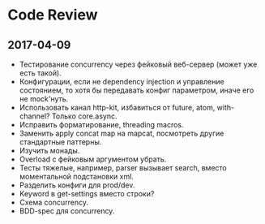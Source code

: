 # Code Review

## 2017-04-09

* Тестирование concurrency через фейковый веб-сервер (может уже есть такой).
* Конфигурации, если не dependency injection и управление состоянием, 
  то хотя бы передавать конфиг параметром, иначе его не mock'нуть.
* Использовать канал http-kit, избавиться от future, atom, with-channel? Только core.async.
* Исправить форматирование, threading macros.
* Заменить apply concat map на mapcat, посмотреть другие стандартные паттерны.
* Изучить монады.
* Overload с фейковым аргументом убрать.
* Тесты тяжелые, например, parser вызывает search, вместо моментальной подстановки xml.
* Разделить конфиги для prod/dev.
* Keyword в get-settings вместо строки?
* Схема concurrency.
* BDD-spec для concurrency.
